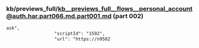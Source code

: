 ### kb/previews_full/kb__previews_full__flows__personal_account@auth.har.part066.md.part001.md (part 002)

```md
ask",
                  "scriptId": "1592",
                  "url": "https://n9582
```

```
